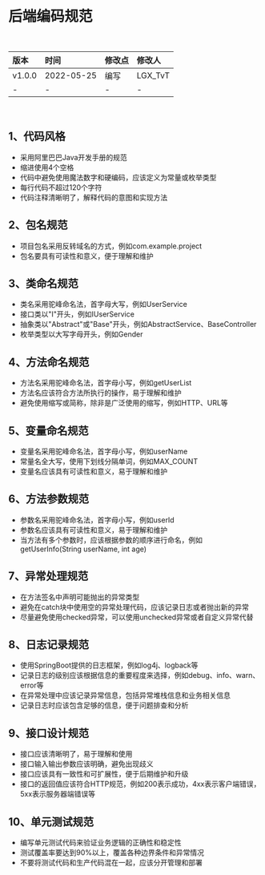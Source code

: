 # 后端编码规范

<br/>

| 版本   | 时间       | 修改点 | 修改人  |
| :----- | :--------- | :----- | :------ |
| v1.0.0 | 2022-05-25 | 编写   | LGX_TvT |
| -      | -          | -      | -       |

<br/>

## 1、代码风格

- 采用阿里巴巴Java开发手册的规范
- 缩进使用4个空格
- 代码中避免使用魔法数字和硬编码，应该定义为常量或枚举类型
- 每行代码不超过120个字符
- 代码注释清晰明了，解释代码的意图和实现方法



## 2、包名规范

- 项目包名采用反转域名的方式，例如com.example.project
- 包名要具有可读性和意义，便于理解和维护



## 3、类命名规范

- 类名采用驼峰命名法，首字母大写，例如UserService
- 接口类以"I"开头，例如IUserService
- 抽象类以"Abstract"或"Base"开头，例如AbstractService、BaseController
- 枚举类型以大写字母开头，例如Gender



## 4、方法命名规范

- 方法名采用驼峰命名法，首字母小写，例如getUserList
- 方法名应该符合方法所执行的操作，易于理解和维护
- 避免使用缩写或简称，除非是广泛使用的缩写，例如HTTP、URL等



## 5、变量命名规范

- 变量名采用驼峰命名法，首字母小写，例如userName
- 常量名全大写，使用下划线分隔单词，例如MAX_COUNT
- 变量名应该具有可读性和意义，易于理解和维护



## 6、方法参数规范

- 参数名采用驼峰命名法，首字母小写，例如userId
- 参数名应该具有可读性和意义，易于理解和维护
- 当方法有多个参数时，应该根据参数的顺序进行命名，例如getUserInfo(String userName, int age)



## 7、异常处理规范

- 在方法签名中声明可能抛出的异常类型
- 避免在catch块中使用空的异常处理代码，应该记录日志或者抛出新的异常
- 尽量避免使用checked异常，可以使用unchecked异常或者自定义异常代替



## 8、日志记录规范

- 使用SpringBoot提供的日志框架，例如log4j、logback等
- 记录日志的级别应该根据信息的重要程度来选择，例如debug、info、warn、error等
- 在异常处理中应该记录异常信息，包括异常堆栈信息和业务相关信息
- 记录日志时应该包含足够的信息，便于问题排查和分析



## 9、接口设计规范

- 接口应该清晰明了，易于理解和使用
- 接口输入输出参数应该明确，避免出现歧义
- 接口应该具有一致性和可扩展性，便于后期维护和升级
- 接口的返回值应该符合HTTP规范，例如200表示成功，4xx表示客户端错误，5xx表示服务器端错误等



## 10、单元测试规范

- 编写单元测试代码来验证业务逻辑的正确性和稳定性
- 测试覆盖率要达到90%以上，覆盖各种边界条件和异常情况
- 不要将测试代码和生产代码混在一起，应该分开管理和部署

